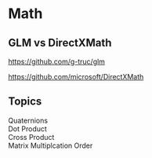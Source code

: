 # Math

## GLM vs DirectXMath
https://github.com/g-truc/glm

https://github.com/microsoft/DirectXMath

## Topics

Quaternions  
Dot Product  
Cross Product  
Matrix Multiplcation Order
